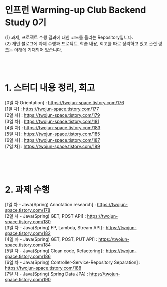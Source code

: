 # 인프런 Warming-up Club Backend Study 0기<br>
(1) 과제, 프로젝트 수행 결과에 대한 코드를 올리는 Repository입니다.<br>
(2) 개인 블로그에 과제 수행과 프로젝트, 학습 내용, 회고를 따로 정리하고 있고 관련 링크는 아래에 기재되어 있습니다.<br><br><br><br>

# 1. 스터디 내용 정리, 회고 
[0일 차 Orientation] : https://twojun-space.tistory.com/176 <br>
[1일 차] : https://twojun-space.tistory.com/177 <br>
[2일 차] : https://twojun-space.tistory.com/179 <br>
[3일 차] : https://twojun-space.tistory.com/181 <br>
[4일 차] : https://twojun-space.tistory.com/183 <br>
[5일 차] : https://twojun-space.tistory.com/185 <br>
[6일 차] : https://twojun-space.tistory.com/187 <br>
[7일 차] : https://twojun-space.tistory.com/189 <br><br><br><br><br>




# 2. 과제 수행
[1일 차 - Java(Spring) Annotation research] : https://twojun-space.tistory.com/178 <br>
[2일 차 - Java(Spring) GET, POST API] : https://twojun-space.tistory.com/180 <br>
[3일 차 - Java(Spring) FP, Lambda, Stream API] : https://twojun-space.tistory.com/182 <br>
[4일 차 - Java(Spring) GET, POST, PUT API] : https://twojun-space.tistory.com/184 <br>
[5일 차 - Java(Spring) Clean code, Refactoring] : https://twojun-space.tistory.com/186 <br>
[6일 차 - Java(Spring) Controller-Service-Repository Separation] : https://twojun-space.tistory.com/188  <br>
[7일 차 - Java(Spring) Spring Data JPA] : https://twojun-space.tistory.com/190  <br>


